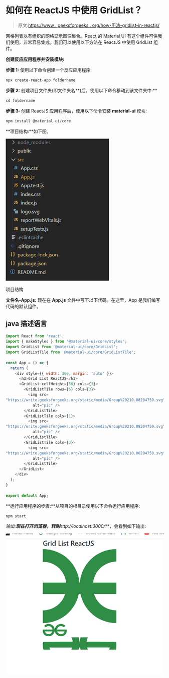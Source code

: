 # 如何在 ReactJS 中使用 GridList？

> 原文:[https://www . geeksforgeeks . org/how-用法-gridlist-in-reactjs/](https://www.geeksforgeeks.org/how-to-use-gridlist-in-reactjs/)

网格列表以有组织的网格显示图像集合。React 的 Material UI 有这个组件可供我们使用，非常容易集成。我们可以使用以下方法在 ReactJS 中使用 GridList 组件。

**创建反应应用程序并安装模块:**

**步骤 1:** 使用以下命令创建一个反应应用程序:

```jsx
npx create-react-app foldername
```

**步骤 2:** 创建项目文件夹(即文件夹名**)后，使用以下命令移动到该文件夹中:**

```jsx
cd foldername
```

**步骤 3:** 创建 ReactJS 应用程序后，使用以下命令安装 **material-ui** 模块:

```jsx
npm install @material-ui/core
```

**项目结构:**如下图。

![](img/f04ae0d8b722a9fff0bd9bd138b29c23.png)

项目结构

**文件名-App.js:** 现在在 **App.js** 文件中写下以下代码。在这里，App 是我们编写代码的默认组件。

## java 描述语言

```jsx
import React from 'react';
import { makeStyles } from '@material-ui/core/styles';
import GridList from '@material-ui/core/GridList';
import GridListTile from '@material-ui/core/GridListTile';

const App = () => {
  return (
    <div style={{ width: 300, margin: 'auto' }}>
      <h3>Grid List ReactJS</h3>
      <GridList cellHeight={50} cols={3}>
        <GridListTile rows={6} cols={3}>
          <img src=
"https://write.geeksforgeeks.org/static/media/Group%20210.08204759.svg"
            alt="pic" />
        </GridListTile>
        <GridListTile cols={1}>
          <img src=
"https://write.geeksforgeeks.org/static/media/Group%20210.08204759.svg"
            alt="pic" />
        </GridListTile>
        <GridListTile cols={3}>
          <img src=
"https://write.geeksforgeeks.org/static/media/Group%20210.08204759.svg"
            alt="pic" />
        </GridListTile>
      </GridList>
    </div>
  );
}

export default App;
```

**运行应用程序的步骤:**从项目的根目录使用以下命令运行应用程序:

```jsx
npm start
```

**输出:**现在打开浏览器，转到***http://localhost:3000/***，会看到如下输出:

![](img/0f4d8f76602a001f72365c08d0e0e8a7.png)